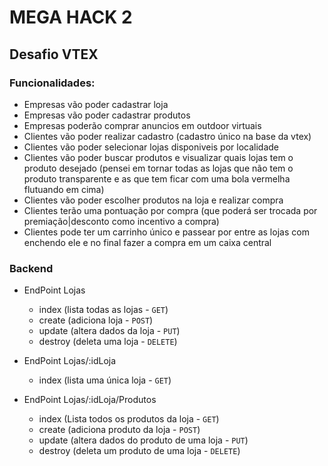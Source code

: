 # MEGA HACK 2
## Desafio VTEX

### Funcionalidades:

- Empresas vão poder cadastrar loja 
- Empresas vão poder cadastrar produtos
- Empresas poderão comprar anuncios em outdoor virtuais
- Clientes vão poder realizar cadastro (cadastro único na base da vtex)
- Clientes vão poder selecionar lojas disponiveis por localidade
- Clientes vão poder buscar produtos e visualizar quais lojas tem o produto desejado (pensei em tornar todas as lojas que não tem o produto transparente e as que tem ficar com uma bola vermelha flutuando em cima)
- Clientes vão poder escolher produtos na loja e realizar compra
- Clientes terão uma pontuação por compra (que poderá ser trocada por premiação|desconto como incentivo a compra)
- Clientes pode ter um carrinho único e passear por entre as lojas com enchendo ele e no final fazer a compra em um caixa central

### Backend

- EndPoint Lojas
    - index (lista todas as lojas - `GET`)
    - create (adiciona loja - `POST`)
    - update (altera dados da loja - `PUT`)
    - destroy (deleta uma loja - `DELETE`)

- EndPoint Lojas/:idLoja
    - index (lista uma única loja - `GET`)

- EndPoint Lojas/:idLoja/Produtos
    - index (Lista todos os produtos da loja - `GET`)
    - create (adiciona produto da loja - `POST`)
    - update (altera dados do produto de uma loja - `PUT`)
    - destroy (deleta um produto de uma loja - `DELETE`)


